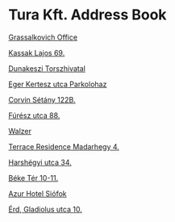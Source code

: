 <html>
<body>

<h1>Tura Kft. Address Book</h1>

<p><a href="http://maps.google.com/?q=1239 Budapest, Grassalkovich út 255. K10. 1. ép.">Grassalkovich Office</a></p>
<p><a href="http://maps.google.com/?q=1134 Budapest, Kassak Lajos 69.">Kassak Lajos 69.</a></p>
<p><a href="http://maps.google.com/?q=2120 Dunakeszi, Verseny utca 33.">Dunakeszi Torszhivatal</a></p>
<p><a href="http://maps.google.com/?q=3300 Eger, hrsz.:6447/4">Eger Kertesz utca Parkolohaz</a></p>
<p><a href="http://maps.google.com/?q=1082 Budapest, Futó u. 43-45">Corvin Sétány 122B.</a></p>
<p><a href="http://maps.google.com/?q=1147 Budapest, Fúrész utca 88.">Fúrész utca 88.</a></p>
<p><a href="http://maps.google.com/?q=1117 Budapest, Budafoki ut 215.">Walzer</a></p>
<p><a href="http://maps.google.com/?q=XI. Budapest, Medvetalp utca 7.">Terrace Residence Madarhegy 4.</a></p>
<p><a href="http://maps.google.com/?q=1021 Budapest, Harshégyi utca 34.">Harshégyi utca 34.</a></p>
<p><a href="http://maps.google.com/?q=1132 Budapest, Béke Tér 10-11.">Béke Tér 10-11.</a></p>
<p><a href="http://maps.google.com/?q=8600 Siófok, Erkel Ferenc 2/c.">Azur Hotel Siófok</a></p>
<p><a href="http://maps.google.com/?q=2030 Érd, Gladiolus utca 10.">Érd, Gladiolus utca 10.</a></p>



</body>
</html>
